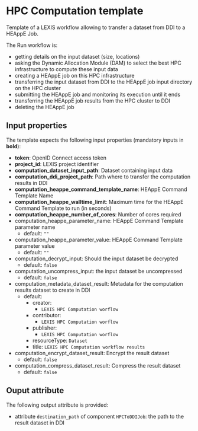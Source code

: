 # HPC Computation template

Template of a LEXIS workflow allowing to transfer a dataset from DDI to a HEAppE Job.

The Run workflow is:
* getting details on the input dataset (size, locations)
* asking the Dynamic Allocation Module (DAM) to select the best HPC infrastructure to compute these input data
* creating a HEAppE job on this HPC infrastructure
* transferring the input dataset from DDI to the HEAppE job input directory on the HPC cluster
* submitting the HEAppE job and monitoring its execution until it ends
* transferring the HEAppE job results from the HPC cluster to DDI
* deleting the HEAppE job

## Input properties

The template expects the following input properties (mandatory inputs in **bold**):
*  **token**: OpenID Connect access token
* **project_id**: LEXIS project identifier
* **computation_dataset_input_path**: Dataset containing input data
* **computation_ddi_project_path**: Path where to transfer the computation results in DDI
* **computation_heappe_command_template_name**: HEAppE Command Template Name
* **computation_heappe_walltime_limit**: Maximum time for the HEAppE Command Template to run (in seconds)
* **computation_heappe_number_of_cores**: Number of cores required
* computation_heappe_parameter_name: HEAppE Command Template parameter name
  * default: `""`
* computation_heappe_parameter_value: HEAppE Command Template parameter value
  * default: `""`
* computation_decrypt_input: Should the input dataset be decrypted
  * default: `false`
* computation_uncompress_input: the input dataset be uncompressed
  * default: `false`
* computation_metadata_dataset_result: Metadata for the computation results dataset to create in DDI
  * default:
    * creator:
      * `LEXIS HPC Computation worflow`
    * contributor:
      * `LEXIS HPC Computation worflow`
    * publisher:
      * `LEXIS HPC Computation worflow`
    * resourceType: `Dataset`
    * title: `LEXIS HPC Computation workflow results`
* computation_encrypt_dataset_result: Encrypt the result dataset
  * default: `false`
* computation_compress_dataset_result: Compress the result dataset
  * default: `false`

## Ouput attribute

The following output attribute is provided:
* attribute `destination_path` of component `HPCToDDIJob`: the path to the result dataset in DDI

